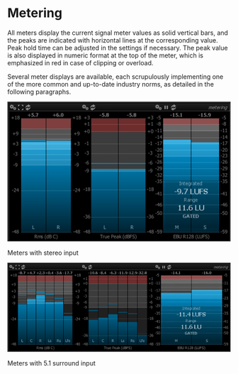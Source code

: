# Metering
All meters display the current signal meter values as solid vertical bars, and the peaks are indicated
with horizontal lines at the corresponding value. <link type="document" target="Peak">Peak</link> hold time
can be adjusted in the settings if necessary. The peak value is also displayed in numeric format at the top
of the meter, which is emphasized in red in case of clipping or overload.

Several meter displays are available, each scrupulously implementing one of the more common and up-to-date
industry norms, as detailed in the following paragraphs.

![](include/Meters_ST.png)

Meters with stereo input

![](include/Meters_51.png)

Meters with 5.1 surround input


